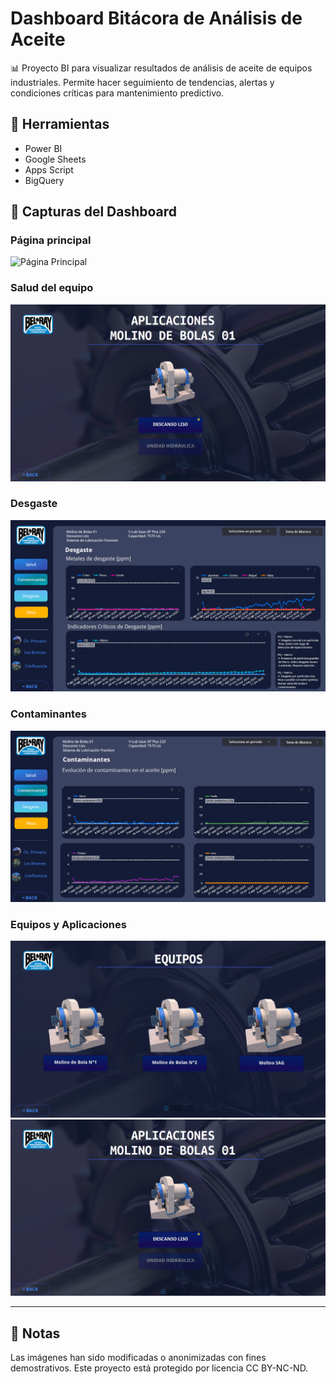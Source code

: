 # Dashboard Bitácora de Análisis de Aceite

📊 Proyecto BI para visualizar resultados de análisis de aceite de equipos industriales. Permite hacer seguimiento de tendencias, alertas y condiciones críticas para mantenimiento predictivo.

## 🔧 Herramientas
- Power BI
- Google Sheets
- Apps Script
- BigQuery

## 📸 Capturas del Dashboard

### Página principal
![Página Principal](.Portada.png)

### Salud del equipo
![Aplicaciones](./Aplicaciones_CF.png)

### Desgaste
![Desgaste](./Desgaste%20Molino%20Bolas%2001.png)

### Contaminantes
![Contaminantes](./Contaminantes%20Molino%20Bolas%2001.png)

### Equipos y Aplicaciones
![Equipos](./Equipos_CF.png)
![Aplicaciones](./Aplicaciones_CF.png)

---

## 🔐 Notas
Las imágenes han sido modificadas o anonimizadas con fines demostrativos. Este proyecto está protegido por licencia CC BY-NC-ND.

